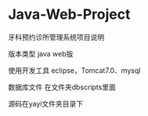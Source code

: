 # Java-Web-Project
牙科预约诊所管理系统项目说明

版本类型 java web版

使用开发工具 eclipse，Tomcat7.0、mysql

数据库文件 在文件夹dbscripts里面

源码在yayi文件夹目录下
